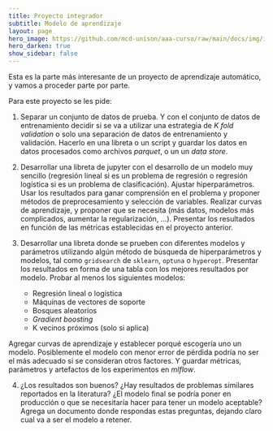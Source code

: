 ```yaml
---
title: Proyecto integrador
subtitle: Modelo de aprendizaje
layout: page
hero_image: https://github.com/mcd-unison/aaa-curso/raw/main/docs/img/intro-banner.jpeg
hero_darken: true
show_sidebar: false
---
```


Esta es la parte más interesante de un proyecto de aprendizaje automático, y vamos a proceder parte por parte.

Para este proyecto se les pide:

1. Separar un conjunto de datos de prueba. Y con el conjunto de datos de entrenamiento decidir si se va a utilizar una estrategia de *K fold validation* o solo una separación de datos de entrenamiento y validación. Hacerlo en una libreta o un script y guardar los datos en datos procesados como archivos *parquet*, o un un *data store*.

2. Desarrollar una libreta de jupyter con el desarrollo de un modelo muy sencillo (regresión lineal si es un problema de regresión o regresión logística si es un problema de clasificación). Ajustar hiperparámetros. Usar los resultados para ganar comprensión en el problema y proponer métodos de preprocesamiento y selección de variables. Realizar curvas de aprendizaje, y proponer que se necesita (más datos, modelos más complicados, aumentar la regularización, ...). Presentar los resultados en función de las métricas establecidas en el proyecto anterior. 

3. Desarrollar una libreta donde se prueben con diferentes modelos y parámetros utilizando algún método de búsqueda de hiperparámetros y modelos, tal como `gridsearch` de `sklearn`, `optuna` o `hyperopt`. Presentar los resultados en forma de una tabla con los mejores resultados por modelo. Probar al menos los siguientes modelos:
    - Regresión lineal o logística
    - Máquinas de vectores de soporte
    - Bosques aleatorios
    - *Gradient boosting*
    - K vecinos próximos (solo si aplica)
    
Agregar curvas de aprendizaje y establecer porqué escogería uno un modelo. Posiblemente el modelo con menor error de pérdida podría no ser el más adecuado si se consideran otros factores. Y guardar métricas, parámetros y artefactos de los experimentos en *mlflow*.


4. ¿Los resultados son buenos? ¿Hay resultados de problemas similares reportados en la literatura? ¿El modelo final se podría poner en producción o que se necesitaría hacer para tener un modelo aceptable? Agrega un documento donde respondas estas preguntas, dejando claro cual va a ser el modelo a retener.
